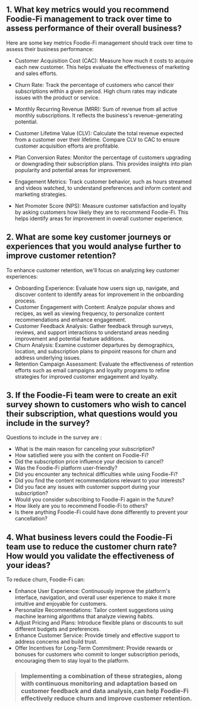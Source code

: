 ## 1. What key metrics would you recommend Foodie-Fi management to track over time to assess performance of their overall business?
Here are some key metrics Foodie-Fi management should track over time to assess their business performance:

- Customer Acquisition Cost (CAC): Measure how much it costs to acquire each new customer. This helps evaluate the effectiveness of marketing and sales efforts.

- Churn Rate: Track the percentage of customers who cancel their subscriptions within a given period. High churn rates may indicate issues with the product or service.

- Monthly Recurring Revenue (MRR): Sum of revenue from all active monthly subscriptions. It reflects the business's revenue-generating potential.

- Customer Lifetime Value (CLV): Calculate the total revenue expected from a customer over their lifetime. Compare CLV to CAC to ensure customer acquisition efforts are profitable.

- Plan Conversion Rates: Monitor the percentage of customers upgrading or downgrading their subscription plans. This provides insights into plan popularity and potential areas for improvement.

- Engagement Metrics: Track customer behavior, such as hours streamed and videos watched, to understand preferences and inform content and marketing strategies.

- Net Promoter Score (NPS): Measure customer satisfaction and loyalty by asking customers how likely they are to recommend Foodie-Fi. This helps identify areas for improvement in overall customer experience.

## 2. What are some key customer journeys or experiences that you would analyse further to improve customer retention?

To enhance customer retention, we'll focus on analyzing key customer experiences:

- Onboarding Experience: Evaluate how users sign up, navigate, and discover content to identify areas for improvement in the onboarding process.
- Customer Engagement with Content: Analyze popular shows and recipes, as well as viewing frequency, to personalize content recommendations and enhance engagement.
- Customer Feedback Analysis: Gather feedback through surveys, reviews, and support interactions to understand areas needing improvement and potential feature additions.
- Churn Analysis: Examine customer departures by demographics, location, and subscription plans to pinpoint reasons for churn and address underlying issues.
- Retention Campaign Assessment: Evaluate the effectiveness of retention efforts such as email campaigns and loyalty programs to refine strategies for improved customer engagement and loyalty.

## 3. If the Foodie-Fi team were to create an exit survey shown to customers who wish to cancel their subscription, what questions would you include in the survey?

Questions to include in the survey are :

- What is the main reason for canceling your subscription?
- How satisfied were you with the content on Foodie-Fi?
- Did the subscription price influence your decision to cancel?
- Was the Foodie-Fi platform user-friendly?
- Did you encounter any technical difficulties while using Foodie-Fi?
- Did you find the content recommendations relevant to your interests?
- Did you face any issues with customer support during your subscription?
- Would you consider subscribing to Foodie-Fi again in the future?
- How likely are you to recommend Foodie-Fi to others?
- Is there anything Foodie-Fi could have done differently to prevent your cancellation?

## 4. What business levers could the Foodie-Fi team use to reduce the customer churn rate? How would you validate the effectiveness of your ideas?

To reduce churn, Foodie-Fi can:

- Enhance User Experience: Continuously improve the platform's interface, navigation, and overall user experience to make it more intuitive and enjoyable for customers.
- Personalize Recommendations: Tailor content suggestions using machine learning algorithms that analyze viewing habits.
- Adjust Pricing and Plans: Introduce flexible plans or discounts to suit different budgets and preferences.
- Enhance Customer Service: Provide timely and effective support to address concerns and build trust.
- Offer Incentives for Long-Term Commitment: Provide rewards or bonuses for customers who commit to longer subscription periods, encouraging them to stay loyal to the platform.

> ### Implementing a combination of these strategies, along with continuous monitoring and adaptation based on customer feedback and data analysis,can help Foodie-Fi effectively reduce churn and improve customer retention.
